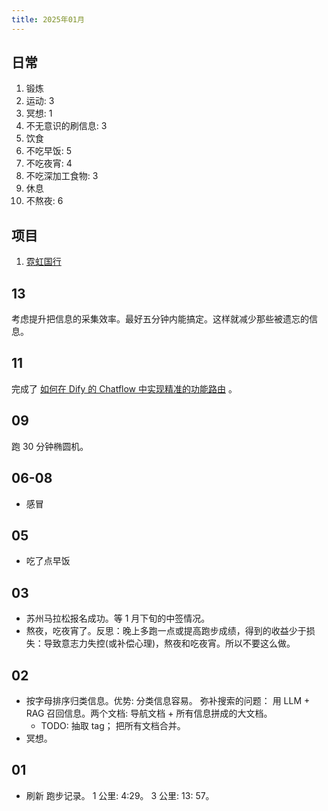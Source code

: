 ```yaml
---
title: 2025年01月
---
```


## 日常
1. 锻炼
  1. 运动: 3
  2. 冥想: 1
  3. 不无意识的刷信息: 3
2. 饮食
  1. 不吃早饭: 5
  2. 不吃夜宵: 4
  3. 不吃深加工食物: 3
3. 休息
  1. 不熬夜: 6

## 项目
1. [霓虹国行](../../../text/j/japan.md)

## 13
考虑提升把信息的采集效率。最好五分钟内能搞定。这样就减少那些被遗忘的信息。

## 11
完成了 [如何在 Dify 的 Chatflow 中实现精准的功能路由](../../../text/d/dify-chatflow-action-route.md) 。

## 09
跑 30 分钟椭圆机。

## 06-08
* 感冒

## 05
* 吃了点早饭

## 03
* 苏州马拉松报名成功。等 1 月下旬的中签情况。
* 熬夜，吃夜宵了。反思：晚上多跑一点或提高跑步成绩，得到的收益少于损失：导致意志力失控(或补偿心理)，熬夜和吃夜宵。所以不要这么做。

## 02
* 按字母排序归类信息。优势: 分类信息容易。 弥补搜索的问题： 用 LLM + RAG 召回信息。两个文档: 导航文档 + 所有信息拼成的大文档。
  * TODO: 抽取 tag； 把所有文档合并。
* 冥想。

## 01
* 刷新 跑步记录。 1 公里: 4:29。 3 公里: 13: 57。